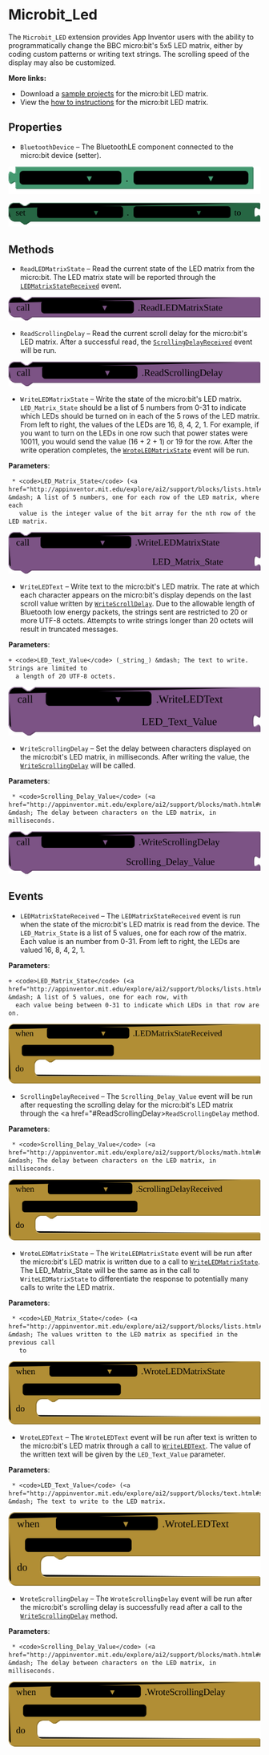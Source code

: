 # Microbit\_Led

The <code>Microbit_LED</code> extension provides App Inventor users with the ability to programmatically change the BBC micro:bit's 5x5 LED matrix, either by coding custom patterns or writing text strings. The scrolling speed of the display may also be customized.<br>

<strong>More links:</strong><ul><li>Download a <a href='http://iot.appinventor.mit.edu/assets/samples/MicrobitLED.aia' target='_blank'>sample projects</a> for the micro:bit LED matrix.</li><li>View the <a href='http://iot.appinventor.mit.edu/assets/howtos/MIT_App_Inventor_Microbit_LED.pdf' target='_blank'>how to instructions</a> for the micro:bit LED matrix.</li></ul>

## Properties

+ <a name="BluetoothDevice"></a>`BluetoothDevice` – The BluetoothLE component connected to the micro:bit device (setter).


![get Microbit_Led1 BluetoothDevice ](blocks/Microbit_Led.BluetoothDevice_getter.svg)


![set Microbit_Led1 BluetoothDevice  to](blocks/Microbit_Led.BluetoothDevice_setter.svg)

## Methods

+ <a name="ReadLEDMatrixState"></a>`ReadLEDMatrixState` – Read the current state of the LED matrix from the micro:bit. The LED matrix state will be
 reported through the <a href="#LEDMatrixStateReceived"><code>LEDMatrixStateReceived</code></a>
 event.

![call Microbit_Led1 ReadLEDMatrixState](blocks/Microbit_Led.ReadLEDMatrixState.svg)

+ <a name="ReadScrollingDelay"></a>`ReadScrollingDelay` – Read the current scroll delay for the micro:bit's LED matrix. After a successful read, the
 <a href="#ScrollingDelayReceived"><code>ScrollingDelayReceived</code></a> event will be run.

![call Microbit_Led1 ReadScrollingDelay](blocks/Microbit_Led.ReadScrollingDelay.svg)

+ <a name="WriteLEDMatrixState"></a>`WriteLEDMatrixState` – Write the state of the micro:bit's LED matrix. <code>LED_Matrix_State</code> should be a list
 of 5 numbers from 0-31 to indicate which LEDs should be turned on in each of the 5 rows of the
 LED matrix. From left to right, the values of the LEDs are 16, 8, 4, 2, 1. For example, if you
 want to turn on the LEDs in one row such that power states were 10011, you would send the value
 (16 + 2 + 1) or 19 for the row. After the write operation completes, the
 <a href="#WroteLEDMatrixState"><code>WroteLEDMatrixState</code></a> event will be run.

 __Parameters__:

     * <code>LED_Matrix_State</code> (<a href="http://appinventor.mit.edu/explore/ai2/support/blocks/lists.html#makealist">_list_</a>) &mdash; A list of 5 numbers, one for each row of the LED matrix, where each
       value is the integer value of the bit array for the nth row of the LED matrix.

![call Microbit_Led1 WriteLEDMatrixStateLED_Matrix_State](blocks/Microbit_Led.WriteLEDMatrixState.svg)

+ <a name="WriteLEDText"></a>`WriteLEDText` – Write text to the micro:bit's LED matrix. The rate at which each character appears on the
 micro:bit's display depends on the last scroll value written by
 <a href="#WriteScrollDelay"><code>WriteScrollDelay</code></a>. Due to the allowable length of
 Bluetooth low energy packets, the strings sent are restricted to 20 or more UTF-8 octets.
 Attempts to write strings longer than 20 octets will result in truncated messages.

 __Parameters__:

    + <code>LED_Text_Value</code> (_string_) &mdash; The text to write. Strings are limited to
      a length of 20 UTF-8 octets.

![call Microbit_Led1 WriteLEDTextLED_Text_Value](blocks/Microbit_Led.WriteLEDText.svg)

+ <a name="WriteScrollingDelay"></a>`WriteScrollingDelay` – Set the delay between characters displayed on the micro:bit's LED matrix, in milliseconds.
 After writing the value, the
 <a href="#WroteScrollingDelay"><code>WriteScrollingDelay</code></a> will be called.

 __Parameters__:

     * <code>Scrolling_Delay_Value</code> (<a href="http://appinventor.mit.edu/explore/ai2/support/blocks/math.html#number">_number_</a>) &mdash; The delay between characters on the LED matrix, in milliseconds.

![call Microbit_Led1 WriteScrollingDelayScrolling_Delay_Value](blocks/Microbit_Led.WriteScrollingDelay.svg)

## Events

+ <a name="LEDMatrixStateReceived"></a>`LEDMatrixStateReceived` – The <code>LEDMatrixStateReceived</code> event is run when the state of the micro:bit's LED
 matrix is read from the device. The <code>LED_Matrix_State</code> is a list of 5 values, one
 for each row of the matrix. Each value is an number from 0-31. From left to right, the LEDs
 are valued 16, 8, 4, 2, 1.<br>

 __Parameters__:

    + <code>LED_Matrix_State</code> (<a href="http://appinventor.mit.edu/explore/ai2/support/blocks/lists.html#makealist">_list_</a>) &mdash; A list of 5 values, one for each row, with
      each value being between 0-31 to indicate which LEDs in that row are on.

![when Microbit_Led1 LEDMatrixStateReceived LED_Matrix_State do](blocks/Microbit_Led.LEDMatrixStateReceived.svg)

+ <a name="ScrollingDelayReceived"></a>`ScrollingDelayReceived` – The <code>Scrolling_Delay_Value</code> event will be run after requesting the scrolling delay
 for the micro:bit's LED matrix through the
 <a href="#ReadScrollingDelay><code>ReadScrollingDelay</code></a> method.

 __Parameters__:

     * <code>Scrolling_Delay_Value</code> (<a href="http://appinventor.mit.edu/explore/ai2/support/blocks/math.html#number">_number_</a>) &mdash; The delay between characters on the LED matrix, in milliseconds.

![when Microbit_Led1 ScrollingDelayReceived Scrolling_Delay_Value do](blocks/Microbit_Led.ScrollingDelayReceived.svg)

+ <a name="WroteLEDMatrixState"></a>`WroteLEDMatrixState` – The <code>WriteLEDMatrixState</code> event will be run after the micro:bit's LED matrix is
 written due to a call to <a href="#WriteLEDMatrixState"><code>WriteLEDMatrixState</code></a>.
 The LED_Matrix_State will be the same as in the call to <code>WriteLEDMatrixState</code> to
 differentiate the response to potentially many calls to write the LED matrix.

 __Parameters__:

     * <code>LED_Matrix_State</code> (<a href="http://appinventor.mit.edu/explore/ai2/support/blocks/lists.html#makealist">_list_</a>) &mdash; The values written to the LED matrix as specified in the previous call
       to

![when Microbit_Led1 WroteLEDMatrixState LED_Matrix_State do](blocks/Microbit_Led.WroteLEDMatrixState.svg)

+ <a name="WroteLEDText"></a>`WroteLEDText` – The <code>WroteLEDText</code> event will be run after text is written to the micro:bit's LED
 matrix through a call to <a href="#WriteLEDText"><code>WriteLEDText</code></a>. The value of
 the written text will be given by the <code>LED_Text_Value</code> parameter.

 __Parameters__:

     * <code>LED_Text_Value</code> (<a href="http://appinventor.mit.edu/explore/ai2/support/blocks/text.html#string">_text_</a>) &mdash; The text to write to the LED matrix.

![when Microbit_Led1 WroteLEDText LED_Text_Value do](blocks/Microbit_Led.WroteLEDText.svg)

+ <a name="WroteScrollingDelay"></a>`WroteScrollingDelay` – The <code>WroteScrollingDelay</code> event will be run after the micro:bit's scrolling delay
 is successfully read after a call to the
 <a href="#WriteScrollingDelay"><code>WriteScrollingDelay</code></a> method.

 __Parameters__:

     * <code>Scrolling_Delay_Value</code> (<a href="http://appinventor.mit.edu/explore/ai2/support/blocks/math.html#number">_number_</a>) &mdash; The delay between characters on the LED matrix, in milliseconds.

![when Microbit_Led1 WroteScrollingDelay Scrolling_Delay_Value do](blocks/Microbit_Led.WroteScrollingDelay.svg)


